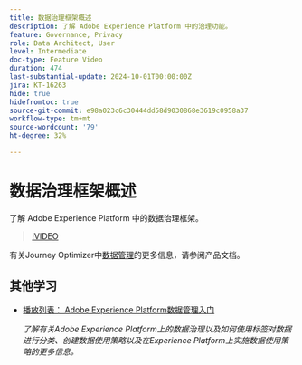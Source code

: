```yaml
---
title: 数据治理框架概述
description: 了解 Adobe Experience Platform 中的治理功能。
feature: Governance, Privacy
role: Data Architect, User
level: Intermediate
doc-type: Feature Video
duration: 474
last-substantial-update: 2024-10-01T00:00:00Z
jira: KT-16263
hide: true
hidefromtoc: true
source-git-commit: e98a023c6c30444dd58d9030868e3619c0958a37
workflow-type: tm+mt
source-wordcount: '79'
ht-degree: 32%

---
```



# 数据治理框架概述

了解 Adobe Experience Platform 中的数据治理框架。

>[!VIDEO](https://video.tv.adobe.com/v/29708/?learn=on)

有关Journey Optimizer中[数据管理](https://experienceleague.adobe.com/en/docs/journey-optimizer/using/privacy/action-privacy-restricted)的更多信息，请参阅产品文档。

## 其他学习

* [播放列表： Adobe Experience Platform数据管理入门](https://experienceleague.adobe.com/zh-hans/playlists/experience-platform-get-started-with-data-governance)

  *了解有关Adobe Experience Platform上的数据治理以及如何使用标签对数据进行分类、创建数据使用策略以及在Experience Platform上实施数据使用策略的更多信息。*
